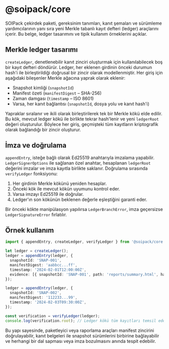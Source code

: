 # @soipack/core

SOIPack çekirdek paketi, gereksinim tanımları, kanıt şemaları ve sürümleme yardımcılarının yanı sıra yeni Merkle tabanlı kayıt defteri (ledger) araçlarını içerir. Bu belge, ledger tasarımını ve tipik kullanım örneklerini açıklar.

## Merkle ledger tasarımı

`createLedger`, denetlenebilir kanıt zinciri oluşturmak için kullanılabilecek boş bir kayıt defteri döndürür. Ledger, her eklenen girdinin önceki durumun hash'i ile birleştirildiği doğrusal bir zincir olarak modellenmiştir. Her giriş için aşağıdaki bileşenler Merkle ağacına yaprak olarak eklenir:

- Snapshot kimliği (`snapshotId`)
- Manifest özeti (`manifestDigest` – SHA-256)
- Zaman damgası (`timestamp` – ISO 8601)
- Varsa, her kanıt bağlantısı (`snapshotId`, dosya yolu ve kanıt hash'i)

Yapraklar sıralanır ve ikili olarak birleştirilerek tek bir Merkle kökü elde edilir. Bu kök, mevcut ledger kökü ile birlikte tekrar hash'lenir ve yeni `ledgerRoot` değeri oluşturulur. Böylece her giriş, geçmişteki tüm kayıtların kriptografik olarak bağlandığı bir zincir oluşturur.

## İmza ve doğrulama

`appendEntry`, isteğe bağlı olarak Ed25519 anahtarıyla imzalama yapabilir. `LedgerSignerOptions` ile sağlanan özel anahtar, hesaplanan `ledgerRoot` değerini imzalar ve imza kayıtla birlikte saklanır. Doğrulama sırasında `verifyLedger` fonksiyonu:

1. Her girdinin Merkle kökünü yeniden hesaplar.
2. Önceki kök ile mevcut kökün uyumunu kontrol eder.
3. Varsa imzayı Ed25519 ile doğrular.
4. Ledger'ın son kökünün beklenen değerle eşleştiğini garanti eder.

Bir önceki kökte manipülasyon yapılırsa `LedgerBranchError`, imza geçersizse `LedgerSignatureError` fırlatılır.

## Örnek kullanım

```ts
import { appendEntry, createLedger, verifyLedger } from '@soipack/core';

let ledger = createLedger();
ledger = appendEntry(ledger, {
  snapshotId: 'SNAP-001',
  manifestDigest: 'aabbcc...ff',
  timestamp: '2024-02-01T12:00:00Z',
  evidence: [{ snapshotId: 'SNAP-001', path: 'reports/summary.html', hash: 'deafbeef...' }],
});

ledger = appendEntry(ledger, {
  snapshotId: 'SNAP-002',
  manifestDigest: '112233...99',
  timestamp: '2024-02-03T09:30:00Z',
});

const verification = verifyLedger(ledger);
console.log(verification.root); // Ledger kökü tüm kayıtları temsil eder.
```

Bu yapı sayesinde, paketleyici veya raporlama araçları manifest zincirini doğrulayabilir, kanıt belgeleri ile snapshot sürümlerini birbirine bağlayabilir ve herhangi bir dal sapması veya imza bozulmasını anında tespit edebilir.
